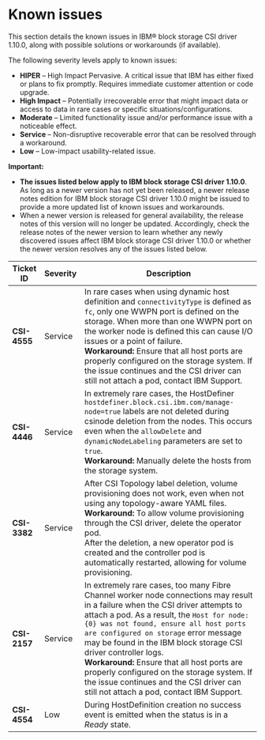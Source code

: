 # Known issues

This section details the known issues in IBM® block storage CSI driver 1.10.0, along with possible solutions or workarounds (if available).

The following severity levels apply to known issues:

-   **HIPER** – High Impact Pervasive. A critical issue that IBM has either fixed or plans to fix promptly. Requires immediate customer attention or code upgrade.
-   **High Impact** – Potentially irrecoverable error that might impact data or access to data in rare cases or specific situations/configurations.
-   **Moderate** – Limited functionality issue and/or performance issue with a noticeable effect.
-   **Service** – Non-disruptive recoverable error that can be resolved through a workaround.
-   **Low** – Low-impact usability-related issue.

**Important:**

-   **The issues listed below apply to IBM block storage CSI driver 1.10.0**. As long as a newer version has not yet been released, a newer release notes edition for IBM block storage CSI driver 1.10.0 might be issued to provide a more updated list of known issues and workarounds.
-   When a newer version is released for general availability, the release notes of this version will no longer be updated. Accordingly, check the release notes of the newer version to learn whether any newly discovered issues affect IBM block storage CSI driver 1.10.0 or whether the newer version resolves any of the issues listed below.

|Ticket ID|Severity|Description|
|---------|--------|-----------|
|**CSI-4555**|Service|In rare cases when using dynamic host definition and `connectivityType` is defined as `fc`, only one WWPN port is defined on the storage. When more than one WWPN port on the worker node is defined this can cause I/O issues or a point of failure.<br>**Workaround:** Ensure that all host ports are properly configured on the storage system. If the issue continues and the CSI driver can still not attach a pod, contact IBM Support.|
|**CSI-4446**|Service|In extremely rare cases, the HostDefiner `hostdefiner.block.csi.ibm.com/manage-node=true` labels are not deleted during csinode deletion from the nodes. This occurs even when the `allowDelete` and `dynamicNodeLabeling` parameters are set to `true`.<br>**Workaround:** Manually delete the hosts from the storage system.|
|**CSI-3382**|Service|After CSI Topology label deletion, volume provisioning does not work, even when not using any topology-aware YAML files.<br>**Workaround:** To allow volume provisioning through the CSI driver, delete the operator pod. <br>After the deletion, a new operator pod is created and the controller pod is automatically restarted, allowing for volume provisioning.|
|**CSI-2157**|Service|In extremely rare cases, too many Fibre Channel worker node connections may result in a failure when the CSI driver attempts to attach a pod. As a result, the `Host for node: {0} was not found, ensure all host ports are configured on storage` error message may be found in the IBM block storage CSI driver controller logs. <br>**Workaround:** Ensure that all host ports are properly configured on the storage system. If the issue continues and the CSI driver can still not attach a pod, contact IBM Support.|
|**CSI-4554**|Low|During HostDefinition creation no success event is emitted when the status is in a _Ready_ state.

